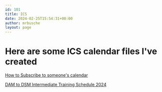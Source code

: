 ```yaml
---
id: 101
title: ICS
date: 2024-02-25T15:54:31+00:00
author: mrbusche
layout: page
---
```


# Here are some ICS calendar files I've created

[How to Subscribe to someone's calendar](https://support.google.com/calendar/answer/37100)

[DAM to DSM Intermediate Training Schedule 2024](dam_to_dsm_intermediate.ics)
